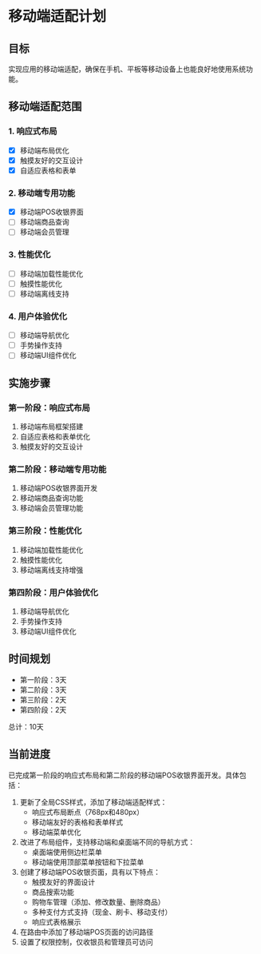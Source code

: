 # 移动端适配计划

## 目标
实现应用的移动端适配，确保在手机、平板等移动设备上也能良好地使用系统功能。

## 移动端适配范围

### 1. 响应式布局
- [x] 移动端布局优化
- [x] 触摸友好的交互设计
- [x] 自适应表格和表单

### 2. 移动端专用功能
- [x] 移动端POS收银界面
- [ ] 移动端商品查询
- [ ] 移动端会员管理

### 3. 性能优化
- [ ] 移动端加载性能优化
- [ ] 触摸性能优化
- [ ] 移动端离线支持

### 4. 用户体验优化
- [ ] 移动端导航优化
- [ ] 手势操作支持
- [ ] 移动端UI组件优化

## 实施步骤

### 第一阶段：响应式布局
1. 移动端布局框架搭建
2. 自适应表格和表单优化
3. 触摸友好的交互设计

### 第二阶段：移动端专用功能
1. 移动端POS收银界面开发
2. 移动端商品查询功能
3. 移动端会员管理功能

### 第三阶段：性能优化
1. 移动端加载性能优化
2. 触摸性能优化
3. 移动端离线支持增强

### 第四阶段：用户体验优化
1. 移动端导航优化
2. 手势操作支持
3. 移动端UI组件优化

## 时间规划
- 第一阶段：3天
- 第二阶段：3天
- 第三阶段：2天
- 第四阶段：2天

总计：10天

## 当前进度
已完成第一阶段的响应式布局和第二阶段的移动端POS收银界面开发。具体包括：
1. 更新了全局CSS样式，添加了移动端适配样式：
   - 响应式布局断点（768px和480px）
   - 移动端友好的表格和表单样式
   - 移动端菜单优化
2. 改进了布局组件，支持移动端和桌面端不同的导航方式：
   - 桌面端使用侧边栏菜单
   - 移动端使用顶部菜单按钮和下拉菜单
3. 创建了移动端POS收银页面，具有以下特点：
   - 触摸友好的界面设计
   - 商品搜索功能
   - 购物车管理（添加、修改数量、删除商品）
   - 多种支付方式支持（现金、刷卡、移动支付）
   - 响应式表格展示
4. 在路由中添加了移动端POS页面的访问路径
5. 设置了权限控制，仅收银员和管理员可访问